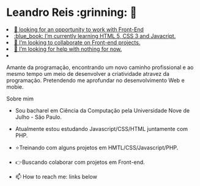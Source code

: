 <h1> Leandro Reis :grinning: 👋</h1>
<u>
 <li>🔭 looking for an opportunity to work with Front-End</li> 
 <li> :blue_book: I’m currently learning HTML 5, CSS 3 and Javacript.</li>
 <li> 👯 I’m looking to collaborate on Front-end projects.</li>
 <li> 🤔 I’m looking for help with nothing for now.<li>
</u>
<p>Amante da programação, encontrando um novo caminho profissional e ao mesmo tempo um meio de desenvolver a criatividade atravez da programação. Pretendendo me aprofundar no desenvolvimento Web e mobie.<p>

  
  Sobre mim

- Sou bacharel em Ciência da Computação pela Universidade Nove de Julho - São Paulo.
- Atualmente estou estudando Javascript/CSS/HTML juntamente com PHP.
- :star:Treinando com alguns projetos em HMTL/CSS/Javascript/PHP.
- :point_right:Buscando colaborar com projetos em Front-end.

- 📫 How to reach me: links below

